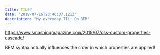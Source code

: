 ```yaml
---
title: TIL#4
date: "2019-07-16T23:46:37.121Z"
description: "My everyday TIL: On BEM"
---
```


https://www.smashingmagazine.com/2019/07/css-custom-properties-cascade/

BEM syntax actually influences the order in which properties are applied!

